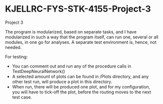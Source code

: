 # KJELLRC-FYS-STK-4155-Project-3
 Project 3

The program is modularized, based on separate tasks, and I have modularized in such a way that the program itself, can run one, several or all modules, in one go for analyses. A separate test environment is, hence, not needed.

For testing:
- You can comment out and run any of the procedure calls in TestDeepNeuralNetwork()
- A selected amount of plots can be found in /Plots directory, and any other test run, will produce a plot in this directory.
- When run, there will be produced one plot, and for my configuration, you will have to tick-off the plot, before the routing 
  moves to the next test case.


